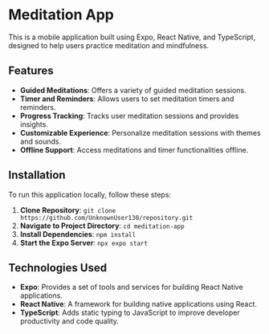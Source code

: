 # Meditation App

This is a mobile application built using Expo, React Native, and TypeScript, designed to help users practice meditation and mindfulness.

## Features

- **Guided Meditations**: Offers a variety of guided meditation sessions.
- **Timer and Reminders**: Allows users to set meditation timers and reminders.
- **Progress Tracking**: Tracks user meditation sessions and provides insights.
- **Customizable Experience**: Personalize meditation sessions with themes and sounds.
- **Offline Support**: Access meditations and timer functionalities offline.

## Installation

To run this application locally, follow these steps:

1. **Clone Repository**: `git clone https://github.com/UnknownUser130/repository.git`
2. **Navigate to Project Directory**: `cd meditation-app`
3. **Install Dependencies**: `npm install`
4. **Start the Expo Server**: `npx expo start`

## Technologies Used

- **Expo**: Provides a set of tools and services for building React Native applications.
- **React Native**: A framework for building native applications using React.
- **TypeScript**: Adds static typing to JavaScript to improve developer productivity and code quality.




